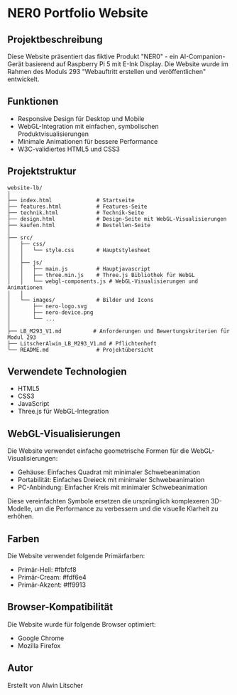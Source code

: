 # NER0 Portfolio Website

## Projektbeschreibung

Diese Website präsentiert das fiktive Produkt "NER0" - ein AI-Companion-Gerät basierend auf Raspberry Pi 5 mit E-Ink Display. Die Website wurde im Rahmen des Moduls 293 "Webauftritt erstellen und veröffentlichen" entwickelt.

## Funktionen

- Responsive Design für Desktop und Mobile
- WebGL-Integration mit einfachen, symbolischen Produktvisualisierungen
- Minimale Animationen für bessere Performance
- W3C-validiertes HTML5 und CSS3

## Projektstruktur

```
website-lb/
│
├── index.html              # Startseite
├── features.html           # Features-Seite
├── technik.html            # Technik-Seite
├── design.html             # Design-Seite mit WebGL-Visualisierungen
├── kaufen.html             # Bestellen-Seite
│
├── src/
│   ├── css/
│   │   └── style.css       # Hauptstylesheet
│   │
│   ├── js/
│   │   ├── main.js         # Hauptjavascript
│   │   ├── three.min.js    # Three.js Bibliothek für WebGL
│   │   └── webgl-components.js # WebGL-Visualisierungen und Animationen
│   │
│   └── images/             # Bilder und Icons
│       ├── nero-logo.svg
│       ├── nero-device.png
│       └── ...
│
├── LB_M293_V1.md          # Anforderungen und Bewertungskriterien für Modul 293
├── LitscherAlwin_LB_M293_V1.md # Pflichtenheft
└── README.md               # Projektübersicht
```

## Verwendete Technologien

- HTML5
- CSS3
- JavaScript
- Three.js für WebGL-Integration

## WebGL-Visualisierungen

Die Website verwendet einfache geometrische Formen für die WebGL-Visualisierungen:
- Gehäuse: Einfaches Quadrat mit minimaler Schwebeanimation
- Portabilität: Einfaches Dreieck mit minimaler Schwebeanimation
- PC-Anbindung: Einfacher Kreis mit minimaler Schwebeanimation

Diese vereinfachten Symbole ersetzen die ursprünglich komplexeren 3D-Modelle, um die Performance zu verbessern und die visuelle Klarheit zu erhöhen.

## Farben

Die Website verwendet folgende Primärfarben:
- Primär-Hell: #fbfcf8
- Primär-Cream: #fdf6e4
- Primär-Akzent: #ff9913

## Browser-Kompatibilität

Die Website wurde für folgende Browser optimiert:
- Google Chrome
- Mozilla Firefox

## Autor

Erstellt von Alwin Litscher
